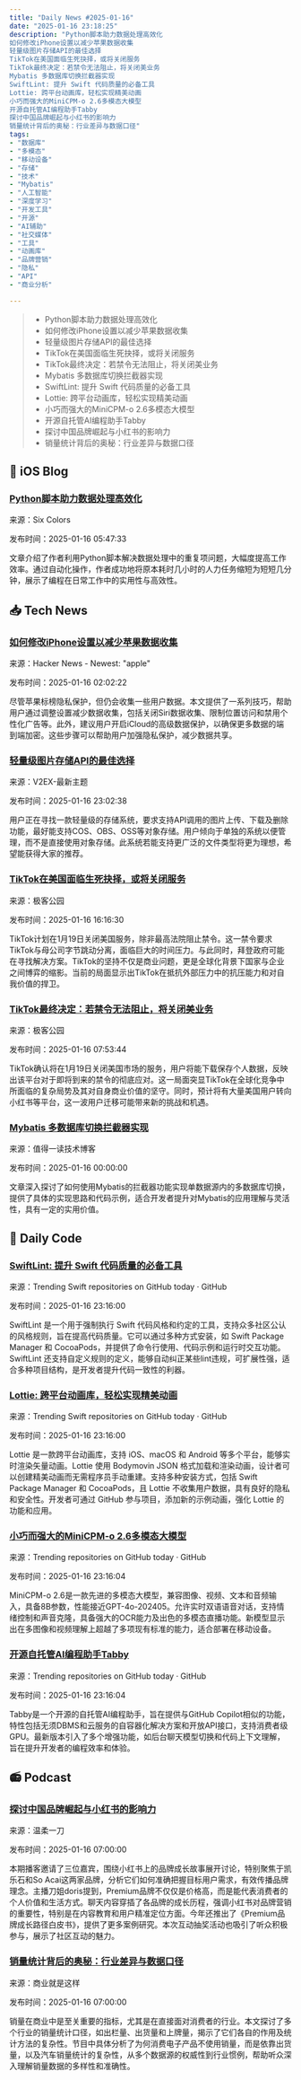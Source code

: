 ```yaml
---
title: "Daily News #2025-01-16"
date: "2025-01-16 23:18:25"
description: "Python脚本助力数据处理高效化
如何修改iPhone设置以减少苹果数据收集
轻量级图片存储API的最佳选择
TikTok在美国面临生死抉择，或将关闭服务
TikTok最终决定：若禁令无法阻止，将关闭美业务
Mybatis 多数据库切换拦截器实现
SwiftLint: 提升 Swift 代码质量的必备工具
Lottie: 跨平台动画库，轻松实现精美动画
小巧而强大的MiniCPM-o 2.6多模态大模型
开源自托管AI编程助手Tabby
探讨中国品牌崛起与小红书的影响力
销量统计背后的奥秘：行业差异与数据口径"
tags: 
- "数据库"
- "多模态"
- "移动设备"
- "存储"
- "技术"
- "Mybatis"
- "人工智能"
- "深度学习"
- "开发工具"
- "开源"
- "AI辅助"
- "社交媒体"
- "工具"
- "动画库"
- "品牌营销"
- "隐私"
- "API"
- "商业分析"

---
```


> - Python脚本助力数据处理高效化
> - 如何修改iPhone设置以减少苹果数据收集
> - 轻量级图片存储API的最佳选择
> - TikTok在美国面临生死抉择，或将关闭服务
> - TikTok最终决定：若禁令无法阻止，将关闭美业务
> - Mybatis 多数据库切换拦截器实现
> - SwiftLint: 提升 Swift 代码质量的必备工具
> - Lottie: 跨平台动画库，轻松实现精美动画
> - 小巧而强大的MiniCPM-o 2.6多模态大模型
> - 开源自托管AI编程助手Tabby
> - 探讨中国品牌崛起与小红书的影响力
> - 销量统计背后的奥秘：行业差异与数据口径

## 🍎 iOS Blog

### [Python脚本助力数据处理高效化](https://sixcolors.com/post/2025/01/counting-almost-duplicates-in-very-long-lists/)

来源：Six Colors

发布时间：2025-01-16 05:47:33

文章介绍了作者利用Python脚本解决数据处理中的重复项问题，大幅度提高工作效率。通过自动化操作，作者成功地将原本耗时几小时的人力任务缩短为短短几分钟，展示了编程在日常工作中的实用性与高效性。

## 📥 Tech News

### [如何修改iPhone设置以减少苹果数据收集](https://lifehacker.com/tech/stop-apple-from-collecting-some-of-your-iphone-data)

来源：Hacker News - Newest: "apple"

发布时间：2025-01-16 02:02:22

尽管苹果标榜隐私保护，但仍会收集一些用户数据。本文提供了一系列技巧，帮助用户通过调整设置减少数据收集，包括关闭Siri数据收集、限制位置访问和禁用个性化广告等。此外，建议用户开启iCloud的高级数据保护，以确保更多数据的端到端加密。这些步骤可以帮助用户加强隐私保护，减少数据共享。

### [轻量级图片存储API的最佳选择](https://www.v2ex.com/t/1105688)

来源：V2EX-最新主题

发布时间：2025-01-16 23:02:38

用户正在寻找一款轻量级的存储系统，要求支持API调用的图片上传、下载及删除功能，最好能支持COS、OBS、OSS等对象存储。用户倾向于单独的系统以便管理，而不是直接使用对象存储。此系统若能支持更广泛的文件类型将更为理想，希望能获得大家的推荐。

### [TikTok在美国面临生死抉择，或将关闭服务](http://www.geekpark.net/news/345358)

来源：极客公园

发布时间：2025-01-16 16:16:30

TikTok计划在1月19日关闭美国服务，除非最高法院阻止禁令。这一禁令要求TikTok与母公司字节跳动分离，面临巨大的时间压力。与此同时，拜登政府可能在寻找解决方案。TikTok的坚持不仅是商业问题，更是全球化背景下国家与企业之间博弈的缩影。当前的局面显示出TikTok在抵抗外部压力中的抗压能力和对自我价值的捍卫。

### [TikTok最终决定：若禁令无法阻止，将关闭美业务](http://www.geekpark.net/news/345336)

来源：极客公园

发布时间：2025-01-16 07:53:44

TikTok确认将在1月19日关闭美国市场的服务，用户将能下载保存个人数据，反映出该平台对于即将到来的禁令的彻底应对。这一局面突显TikTok在全球化竞争中所面临的复杂局势及其对自身商业价值的坚守。同时，预计将有大量美国用户转向小红书等平台，这一波用户迁移可能带来新的挑战和机遇。

### [Mybatis 多数据库切换拦截器实现](https://mp.weixin.qq.com/s/j5UNuosB_4oXgAP8H1ZXBQ)

来源：值得一读技术博客

发布时间：2025-01-16 00:00:00

文章深入探讨了如何使用Mybatis的拦截器功能实现单数据源内的多数据库切换，提供了具体的实现思路和代码示例，适合开发者提升对Mybatis的应用理解与灵活性，具有一定的实用价值。

## 💾 Daily Code

### [SwiftLint: 提升 Swift 代码质量的必备工具](https://github.com/realm/SwiftLint)

来源：Trending Swift repositories on GitHub today · GitHub

发布时间：2025-01-16 23:16:00

SwiftLint 是一个用于强制执行 Swift 代码风格和约定的工具，支持众多社区公认的风格规则，旨在提高代码质量。它可以通过多种方式安装，如 Swift Package Manager 和 CocoaPods，并提供了命令行使用、代码示例和运行时交互功能。SwiftLint 还支持自定义规则的定义，能够自动纠正某些lint违规，可扩展性强，适合多种项目结构，是开发者提升代码一致性的利器。

### [Lottie: 跨平台动画库，轻松实现精美动画](https://github.com/airbnb/lottie-ios)

来源：Trending Swift repositories on GitHub today · GitHub

发布时间：2025-01-16 23:16:00

Lottie 是一款跨平台动画库，支持 iOS、macOS 和 Android 等多个平台，能够实时渲染矢量动画。Lottie 使用 Bodymovin JSON 格式加载和渲染动画，设计者可以创建精美动画而无需程序员手动重建。支持多种安装方式，包括 Swift Package Manager 和 CocoaPods，且 Lottie 不收集用户数据，具有良好的隐私和安全性。开发者可通过 GitHub 参与项目，添加新的示例动画，强化 Lottie 的功能和应用。

### [小巧而强大的MiniCPM-o 2.6多模态大模型](https://github.com/OpenBMB/MiniCPM-o)

来源：Trending repositories on GitHub today · GitHub

发布时间：2025-01-16 23:16:04

MiniCPM-o 2.6是一款先进的多模态大模型，兼容图像、视频、文本和音频输入，具备8B参数，性能接近GPT-4o-202405。允许实时双语语音对话，支持情绪控制和声音克隆，具备强大的OCR能力及出色的多模态直播功能。新模型显示出在多图像和视频理解上超越了多项现有标准的能力，适合部署在移动设备。

### [开源自托管AI编程助手Tabby](https://github.com/TabbyML/tabby)

来源：Trending repositories on GitHub today · GitHub

发布时间：2025-01-16 23:16:04

Tabby是一个开源的自托管AI编程助手，旨在提供与GitHub Copilot相似的功能，特性包括无须DBMS和云服务的自容器化解决方案和开放API接口，支持消费者级GPU。最新版本引入了多个增强功能，如后台聊天模型切换和代码上下文理解，旨在提升开发者的编程效率和体验。

## 📻 Podcast

### [探讨中国品牌崛起与小红书的影响力](https://www.xiaoyuzhoufm.com/episode/67879fd1b21f1c0fb31beaab)

来源：温柔一刀

发布时间：2025-01-16 07:00:00

本期播客邀请了三位嘉宾，围绕小红书上的品牌成长故事展开讨论，特别聚焦于凯乐石和So Acai这两家品牌，分析它们如何准确把握目标用户需求，有效传播品牌理念。主播刀姐doris提到，Premium品牌不仅仅是价格高，而是能代表消费者的个人价值和生活方式。聊天内容穿插了各品牌的成长历程，强调小红书对品牌营销的重要性，特别是在内容教育和用户精准定位方面。今年还推出了《Premium品牌成长路径白皮书》，提供了更多案例研究。本次互动抽奖活动也吸引了听众积极参与，展示了社区互动的魅力。

### [销量统计背后的奥秘：行业差异与数据口径](https://www.xiaoyuzhoufm.com/episode/6787b558f787119b3d74dbf7)

来源：商业就是这样

发布时间：2025-01-16 07:00:00

销量在商业中是至关重要的指标，尤其是在直接面对消费者的行业。本文探讨了多个行业的销量统计口径，如出栏量、出货量和上牌量，揭示了它们各自的作用及统计方法的复杂性。节目中具体分析了为何消费电子产品不使用销量，而是依靠出货量，以及汽车销量统计的复杂性，从多个数据源的权威性到行业惯例，帮助听众深入理解销量数据的多样性和准确性。
